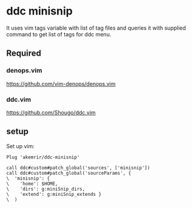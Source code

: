 # ddc minisnip

It uses vim tags variable with list of tag files and queries it with supplied command to get list of tags for ddc menu.

## Required

### denops.vim

https://github.com/vim-denops/denops.vim

### ddc.vim

https://github.com/Shougo/ddc.vim

## setup

Set up vim:

```
Plug 'akemrir/ddc-minisnip'
```

```
call ddc#custom#patch_global('sources', ['minisnip'])
call ddc#custom#patch_global('sourceParams', {
\  'minisnip': {
\    'home': $HOME,
\    'dirs': g:miniSnip_dirs,
\    'extend': g:miniSnip_extends }
\  )
```

